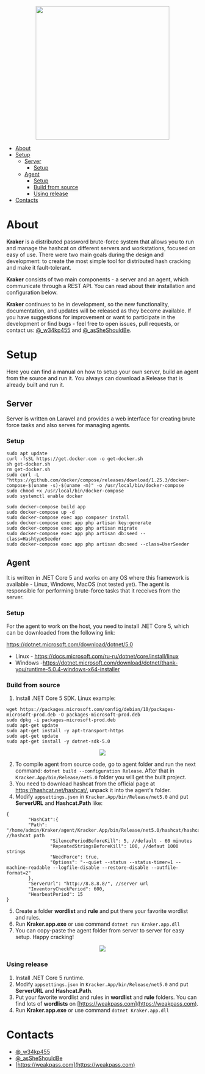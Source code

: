 <p align="center">
  <img src="https://github.com/zzzteph/Kraker/blob/main/docs/pics/cracker.png?raw=true"  height="350">
</p>

- [About](#about)
- [Setup](#setup)
  * [Server](#server)
    + [Setup](#setup-1)
  * [Agent](#agent)
    + [Setup](#setup-2)
    + [Build from source](#build-from-source)
    + [Using release](#using-release)
- [Contacts](#contacts)


# About

**Kraker** is a distributed password brute-force system that allows you to run and manage the hashcat on different servers and workstations, focused on easy of use. There were two main goals during the design and development: to create the most simple tool for distributed hash cracking and make it fault-tolerant.

**Kraker** consists of two main components - a server and an agent, which communicate through a REST API. You can read about their installation and configuration below.

**Kraker** continues to be in development, so the new functionality, documentation, and updates will be released as they become available. If you have suggestions for improvement or want to participate in the development or find bugs -  feel free to open issues, pull requests, or contact us: [@_w34kp455](https://twitter.com/w34kp455) and [@_asSheShouldBe](https://twitter.com/asSheShouldBe).

# Setup

Here you can find a manual on how to setup your own server, build an agent from the source and run it. You always can download a Release that is already built and run it.

## Server

Server is written on Laravel and provides a web interface for creating brute force tasks and also serves for managing agents. 

### Setup

```
sudo apt update
curl -fsSL https://get.docker.com -o get-docker.sh
sh get-docker.sh
rm get-docker.sh
sudo curl -L "https://github.com/docker/compose/releases/download/1.25.3/docker-compose-$(uname -s)-$(uname -m)" -o /usr/local/bin/docker-compose
sudo chmod +x /usr/local/bin/docker-compose
sudo systemctl enable docker

sudo docker-compose build app
sudo docker-compose up -d
sudo docker-compose exec app composer install
sudo docker-compose exec app php artisan key:generate
sudo docker-compose exec app php artisan migrate
sudo docker-compose exec app php artisan db:seed --class=HashtypeSeeder
sudo docker-compose exec app php artisan db:seed --class=UserSeeder

```


## Agent

It is written in .NET Core 5 and works on any OS where this framework is available - Linux, Windows, MacOS (not tested yet). The agent is responsible for performing brute-force tasks that it receives from the server.


### Setup

For the agent to work on the host, you need to install .NET Core 5, which can be downloaded from the following link:

https://dotnet.microsoft.com/download/dotnet/5.0

* Linux - https://docs.microsoft.com/ru-ru/dotnet/core/install/linux
* Windows -https://dotnet.microsoft.com/download/dotnet/thank-you/runtime-5.0.4-windows-x64-installer


### Build from source
1. Install .NET Core 5 SDK. Linux example:

```
wget https://packages.microsoft.com/config/debian/10/packages-microsoft-prod.deb -O packages-microsoft-prod.deb
sudo dpkg -i packages-microsoft-prod.deb
sudo apt-get update 
sudo apt-get install -y apt-transport-https
sudo apt-get update
sudo apt-get install -y dotnet-sdk-5.0
```

<p align="center">
  <img src="https://github.com/zzzteph/Kraker/blob/main/docs/pics/dotnet_install.gif?raw=true">
</p>


2. To compile agent from source code, go to agent folder and run the next command: ```dotnet build --configuration Release```. After that in ```Kracker.App/bin/Release/net5.0``` folder you will get the built project.
3. You need to download hashcat from the official page at https://hashcat.net/hashcat/,  unpack it into the agent's folder.
4. Modify ```appsettings.json``` in ```Kracker.App/bin/Release/net5.0``` and put **ServerURL** and **Hashcat.Path** like:

```
{
        "HashCat":{
        "Path": "/home/admin/Kraker/agent/Kracker.App/bin/Release/net5.0/hashcat/hashcat.bin", //hashcat path 
                "SilencePeriodBeforeKill": 5, //default - 60 minutes
                "RepeatedStringsBeforeKill": 100, //defaut 1000 strings
                "NeedForce": true,
                "Options": "--quiet --status --status-timer=1 --machine-readable --logfile-disable --restore-disable --outfile-format=2"
        },
        "ServerUrl": "http://8.8.8.8/", //server url
        "InventoryCheckPeriod": 600,
        "HearbeatPeriod": 15
}

```
5. Create a folder **wordlist** and **rule** and put there your favorite wordlist and rules.
6. Run **Kraker.app.exe** or use command ```dotnet run Kraker.app.dll```
7. You can copy-paste the agent folder from server to server for easy setup. Happy cracking!


<p align="center">
  <img src="https://github.com/zzzteph/Kraker/blob/main/docs/pics/agent_setup.gif?raw=true">
</p>



### Using release

1. Install .NET Core 5 runtime.
2. Modify ```appsettings.json``` in ```Kracker.App/bin/Release/net5.0``` and put **ServerURL** and **Hashcat.Path**.
3. Put your favorite wordlist and rules in **wordlist** and **rule** folders. You can find lots of **wordlists** on [https://weakpass.com](https://weakpass.com).
4. Run **Kraker.app.exe** or use command ```dotnet Kraker.app.dll```





# Contacts

- [@_w34kp455](https://twitter.com/w34kp455)
- [@_asSheShouldBe](https://twitter.com/asSheShouldBe)
- [https://weakpass.com](https://weakpass.com)



